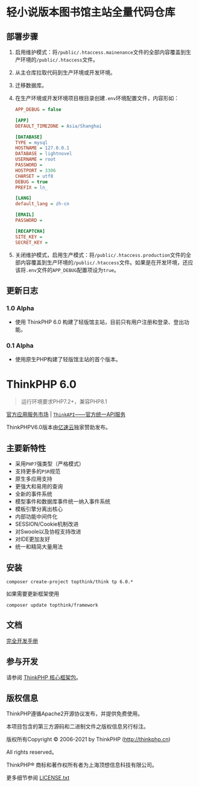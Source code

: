 # 轻小说版本图书馆主站全量代码仓库

## 部署步骤

1. 启用维护模式：将`/public/.htaccess.mainenance`文件的全部内容覆盖到生产环境的`/public/.htaccess`文件。

2. 从主仓库拉取代码到生产环境或开发环境。

3. 迁移数据库。

4. 在生产环境或开发环境项目根目录创建`.env`环境配置文件，内容形如：

   ```ini
   APP_DEBUG = false
   
   [APP]
   DEFAULT_TIMEZONE = Asia/Shanghai
   
   [DATABASE]
   TYPE = mysql
   HOSTNAME = 127.0.0.1
   DATABASE = lightnovel
   USERNAME = root
   PASSWORD = 
   HOSTPORT = 3306
   CHARSET = utf8
   DEBUG = true
   PREFIX = ln_
   
   [LANG]
   default_lang = zh-cn
   
   [EMAIL]
   PASSWORD = 
   
   [RECAPTCHA]
   SITE_KEY = 
   SECRET_KEY = 
   ```

5. 关闭维护模式，启用生产模式：将`/public/.htaccess.production`文件的全部内容覆盖到生产环境的`/public/.htaccess`文件。如果是在开发环境，还应该将`.env`文件的`APP_DEBUG`配置项设为`true`。

## 更新日志

### 1.0 Alpha

- 使用 ThinkPHP 6.0 构建了轻版馆主站，目前只有用户注册和登录、登出功能。

### 0.1 Alpha

- 使用原生PHP构建了轻版馆主站的首个版本。

ThinkPHP 6.0
===============

> 运行环境要求PHP7.2+，兼容PHP8.1

[官方应用服务市场](https://market.topthink.com) | [`ThinkAPI`——官方统一API服务](https://docs.topthink.com/think-api)

ThinkPHPV6.0版本由[亿速云](https://www.yisu.com/)独家赞助发布。

## 主要新特性

* 采用`PHP7`强类型（严格模式）
* 支持更多的`PSR`规范
* 原生多应用支持
* 更强大和易用的查询
* 全新的事件系统
* 模型事件和数据库事件统一纳入事件系统
* 模板引擎分离出核心
* 内部功能中间件化
* SESSION/Cookie机制改进
* 对Swoole以及协程支持改进
* 对IDE更加友好
* 统一和精简大量用法

## 安装

~~~
composer create-project topthink/think tp 6.0.*
~~~

如果需要更新框架使用
~~~
composer update topthink/framework
~~~

## 文档

[完全开发手册](https://www.kancloud.cn/manual/thinkphp6_0/content)

## 参与开发

请参阅 [ThinkPHP 核心框架包](https://github.com/top-think/framework)。

## 版权信息

ThinkPHP遵循Apache2开源协议发布，并提供免费使用。

本项目包含的第三方源码和二进制文件之版权信息另行标注。

版权所有Copyright © 2006-2021 by ThinkPHP (http://thinkphp.cn)

All rights reserved。

ThinkPHP® 商标和著作权所有者为上海顶想信息科技有限公司。

更多细节参阅 [LICENSE.txt](LICENSE.txt)
